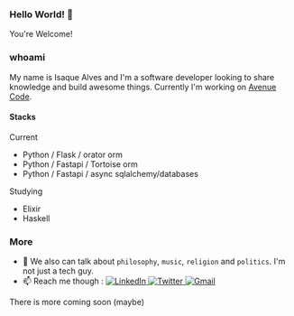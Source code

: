 ### Hello World! 👋

You're Welcome!

### whoami
My name is Isaque Alves and I'm a software developer looking to share knowledge and build awesome things. 
Currently I'm working on <a href="https://www.avenuecode.com/careers/open-positions">Avenue Code</a>.

#### Stacks

Current 
 - Python / Flask / orator orm
 - Python / Fastapi / Tortoise orm
 - Python / Fastapi / async sqlalchemy/databases

Studying
 - Elixir
 - Haskell


### More

- 💬 We also can talk about `philosophy`, `music`, `religion` and `politics`. I'm not just a tech guy.
- 📫 Reach me though : 
    <a href="https://www.linkedin.com/in/isaquealves/" target="_blank">
        <img src="https://img.shields.io/badge/LinkedIn-%230077B5.svg?&style=flat-square&logo=linkedin&logoColor=white&color=071A2C" alt="LinkedIn">
    </a>
    <a href="https://twitter.com/isaquealves/" target="_blank">
      <img src="https://img.shields.io/badge/Twitter-%231877F2.svg?&style=flat-square&logo=twitter&logoColor=white&color=071A2C" alt="Twitter">
    </a>
     <a href="mailto:isaque.alves@gmail.com" mailto="isaque.alves@gmail.com" target="_blank">
      <img src="https://img.shields.io/badge/Gmail-%231877F2.svg?&style=flat-square&logo=gmail&logoColor=white&color=071A2C" alt="Gmail">
    </a>

There is more coming soon (maybe)
